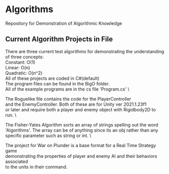 # Algorithms
Repository for Demonstration of Algorithmic Knowledge
## Current Algorithm Projects in File
There are three current test algorithms for demonstrating
the understanding of three concepts:  \
Constant: O(1)  \
Linear: O(n)  \
Quadratic: O(n^2)  \
All of these projects are coded in C#(default)  \
The program files can be found in the BigO folder.  \
All of the example programs are in the cs file 'Program.cs'  \

The Roguelike file contains the code for the PlayerController  \
and the EnemyController. Both of these are for Unity ver 2021.1.23f1  \
or later and require both a player and enemy object with Rigidbody2D to run.  \

The Fisher-Yates Algorithm sorts an array of strings spelling out the word  \
'Algorithms'. The array can be of anything since its an obj rather than any  \
specific parameter such as string or int.  \

The project for War on Plunder is a base format for a Real Time Strategy game  \
demonstrating the properties of player and enemy AI and their behaviors associated  \
to the units in their command.


